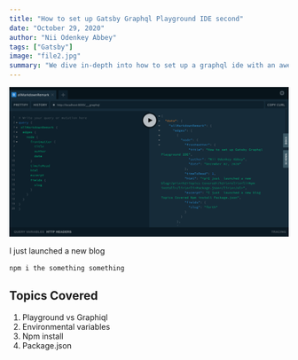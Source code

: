 ```yaml
---
title: "How to set up Gatsby Graphql Playground IDE second"
date: "October 29, 2020"
author: "Nii Odenkey Abbey"
tags: ["Gatsby"]
image: "file2.jpg"
summary: "We dive in-depth into how to set up a graphql ide with an awesome interface and functionality"
---
```


![playground](../images/playground.png)

I just  launched a new blog

```bash
npm i the something something
```

## Topics Covered

1. Playground vs Graphiql
2. Environmental variables
3. Npm install
4. Package.json

